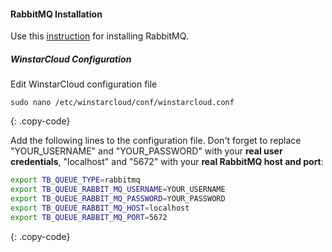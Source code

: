 #### RabbitMQ Installation

Use this [instruction](https://www.rabbitmq.com/install-debian.html) for installing RabbitMQ.

##### WinstarCloud Configuration

Edit WinstarCloud configuration file

```text
sudo nano /etc/winstarcloud/conf/winstarcloud.conf
```
{: .copy-code}

Add the following lines to the configuration file. Don't forget to replace "YOUR_USERNAME" and "YOUR_PASSWORD" with your **real user credentials**, "localhost" and "5672" with your **real RabbitMQ host and port**:

```bash
export TB_QUEUE_TYPE=rabbitmq
export TB_QUEUE_RABBIT_MQ_USERNAME=YOUR_USERNAME
export TB_QUEUE_RABBIT_MQ_PASSWORD=YOUR_PASSWORD
export TB_QUEUE_RABBIT_MQ_HOST=localhost
export TB_QUEUE_RABBIT_MQ_PORT=5672
```
{: .copy-code}